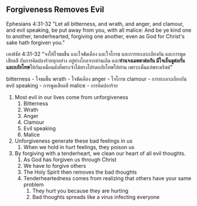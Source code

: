 ## Forgiveness Removes Evil

Ephesians 4:31-32 "Let all bitterness, and wrath, and anger, and clamour, and evil speaking, be put away from you, with all malice: And be ye kind one to another, tenderhearted, forgiving one another, even as God for Christ's sake hath forgiven you."

เอเฟซัส 4:31-32 "จงให้ใจขมขื่น และใจขัดเคือง และใจโกรธ และการทะเลาะเถียงกัน และการพูดเสียดสี กับการคิดปองร้ายทุกอย่าง อยู่ห่างไกลจากท่านเถิด และ**ท่านจงเมตตาต่อกัน มีใจเอ็นดูต่อกัน และอภัยโทษ**ให้กันเหมือนดังที่พระเจ้าได้ทรงโปรดอภัยโทษให้ท่าน เพราะเห็นแก่พระคริสต์"

bitterness - ใจขมขื่น
wrath - ใจขัดเคือง
anger - ใจโกรธ
clamour - การทะเลาะเถียงกัน
evil speaking - การพูดเสียดสี
malice - การคิดปองร้าย

1. Most evil in our lives come from unforgiveness
	1. Bitterness
	2. Wrath
	3. Anger
	4. Clamour
	5. Evil speaking
	6. Malice
2. Unforgiveness generate these bad feelings in us
	1. When we hold in hurt feelings, they poison us
3. By forgiving with a tenderheart, we clean our heart of all evil thoughts.
	1. As God has forgiven us through Christ
	2. We have to forgive others
	3. The Holy Spirit then removes the bad thoughts
	4. Tenderheartedness comes from realizing that others have your same problem
		1. They hurt you because they are hurting
		2. Bad thoughts spreads like a virus infecting everyone